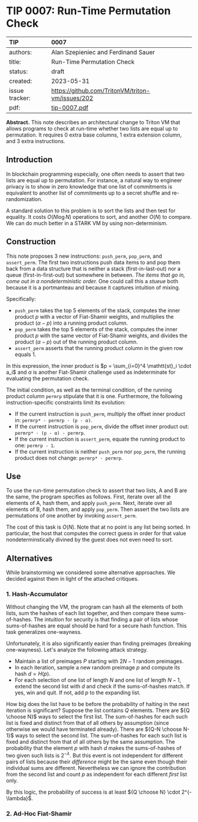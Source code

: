 # TIP 0007: Run-Time Permutation Check

| TIP            | 0007                                               |
|:---------------|:---------------------------------------------------|
| authors:       | Alan Szepieniec and Ferdinand Sauer                |
| title:         | Run-Time Permutation Check                         |
| status:        | draft                                              |
| created:       | 2023-05-31                                         |
| issue tracker: | <https://github.com/TritonVM/triton-vm/issues/202> |
| pdf:           | [tip-0007.pdf](tip-0007.pdf)                       |

**Abstract.**
This note describes an architectural change to Triton VM that allows programs to check at run-time whether two lists are equal up to permutation. It requires 0 extra base columns, 1 extra extension column, and 3 extra instructions.

## Introduction

In blockchain programming especially, one often needs to assert that two lists are equal up to permutation. For instance, a natural way to engineer privacy is to show in zero knowledge that one list of commitments is equivalent to another list of commitments up to a secret shuffle and re-randomization.

A standard solution to this problem is to sort the lists and then test for equality. It costs $O(N \log N)$ operations to sort, and another $O(N)$ to compare. We can do much better in a STARK VM by using non-determinism.

## Construction

This note proposes 3 new instructions: `push_perm`, `pop_perm`, and `assert_perm`. The first two instructions push data items to and pop them back from a data structure that is neither a stack (first-in-last-out) nor a queue (first-in-first-out) but somewhere in between. *The items that go in, come out in a nondeterministic order.* One could call this a *stueue* both because it is a portmanteau and because it captures intuition of mixing.

Specifically:

 - `push_perm` takes the top 5 elements of the stack, computes the inner product $p$ with a vector of Fiat-Shamir weights, and multiplies the product $(\alpha - p)$ into a running product column.
 - `pop_perm` takes the top 5 elements of the stack, computes the inner product $p$ with the same vector of Fiat-Shamir weights, and divides the product $(\alpha - p)$ out of the running product column.
 - `assert_perm` asserts that the running product column in the given row equals 1.

In this expression, the inner product is $p = \sum_{i=0}^4 \mathtt{st}_i \cdot a_i$ and $\alpha$ is another Fiat-Shamir challenge used as indeterminate for evaluating the permutation check.

The initial condition, as well as the terminal condition, of the running product column `permrp` stipulate that it is one. Furthermore, the following instruction-specific constraints limit its evolution:

 - If the current instruction is `push_perm`, multiply the offset inner product in: `permrp* - permrp ​⋅ (p - α)`.
 - If the current instruction is `pop_perm`, divide the offset inner product out: `permrp* ​⋅ (p - α) - permrp`.
 - If the current instruction is `assert_perm`, equate the running product to one: `permrp - 1`.
 - If the current instruction is neither `push_perm` nor `pop_perm`, the running product does not change: `permrp* - permrp`.

## Use

To use the run-time permutation check to assert that two lists, A and B are the same, the program specifies as follows. First, iterate over all the elements of A, hash them, and apply `push_perm`. Next, iterate over all elements of B, hash them, and apply `pop_perm`. Then assert the two lists are permutations of one another by invoking `assert_perm`.

The cost of this task is $O(N)$. Note that at no point is any list being sorted. In particular, the host that computes the correct guess in order for that value nondeterminstically divined by the guest does not even need to sort.

## Alternatives

While brainstorming we considered some alternative approaches. We decided against them in light of the attached critiques.

### 1. Hash-Accumulator

Without changing the VM, the program can hash all the elements of both lists, sum the hashes of each list together, and then compare these sums-of-hashes. The intuition for security is that finding a pair of lists whose sums-of-hashes are equal should be hard for a secure hash function. This task generalizes one-wayness.

Unfortunately, it is also significantly easier than finding preimages (breaking one-wayness). Let's analyze the following attack strategy.

 - Maintain a list of preimages $P$ starting with $2N-1$ random preimages.
 - In each iteration, sample a new random preimage $p$ and compute its hash $d = H(p)$.
 - For each selection of one list of length $N$ and one list of length $N-1$, extend the second list with $d$ and check if the sums-of-hashes match. If yes, win and quit. If not, add $p$ to the expanding list.

How big does the list have to be before the probability of halting in the next iteration is significant? Suppose the list contains $Q$ elements. There are ${Q \choose N}$ ways to select the first list. The sum-of-hashes for each such list is fixed and distinct from that of all others by assumption (since otherwise we would have terminated already). There are ${Q-N \choose N-1}$ ways to select the second list. The sum-of-hashes for each such list is fixed and distinct from that of all others by the same assumption. The probability that the element $p$ with hash $d$ makes the sums-of-hashes of two given such lists is $2^{-\lambda}$. But this event is not independent for different pairs of lists because their *difference* might be the same even though their individual sums are different. Nevertheless we can ignore the contribution from the second list and count $p$ as independent for each different *first* list only.

By this logic, the probability of success is at least ${Q \choose N} \cdot 2^{-\lambda}$.

### 2. Ad-Hoc Fiat-Shamir
